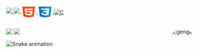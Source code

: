 <div align="center">
  <a href="https://github.com/marceloOrtega">
</div>
<div style="display: inline_block"><br>
 <img height="150em" src="https://github-readme-stats.vercel.app/api?username=marcelortega&show_icons=true&theme=dark&include_all_commits=true&count_private=true"/>
  <img height="150em" src="https://github-readme-stats.vercel.app/api/top-langs/?username=marceloOrtega&layout=compact&langs_count=7&theme=dark"/>
  <a href="https://www.w3schools.com/html/default.asp"><img align="center" alt="HTML" height="30" width="40" src="https://raw.githubusercontent.com/devicons/devicon/master/icons/html5/html5-original.svg">
  <a href="https://www.w3schools.com/css/"><img align="center" alt="CSS" height="30" width="40" src="https://raw.githubusercontent.com/devicons/devicon/master/icons/css3/css3-original.svg">
  <a href="https://www.w3schools.com/c/index.php/"><img align="center" alt="C" height="30" width="40" src="https://raw.githubusercontent.com/jmnote/z-icons/master/svg/c.svg">
  </div>
  <img align="right" alt="gengar" height="150" style="border-radius:75px;" src="https://afoxinjapan.com/wp-content/uploads/2020/09/Gengar-Dance.gif">

  
  ##
 
<div> 
  <a href="https://www.instagram.com/marceloo_ortega/" target="_blank"><img src="https://img.shields.io/badge/Instagram-211B15?style=for-the-badge&logo=instagram&logoColor=white" target="_blank"></a>
  <a href="https://open.spotify.com/playlist/37i9dQZF1DWUgX5cUT0GbU?si=378f5035b65e4de6" target="_blank"><img src="https://img.shields.io/badge/Spotify-1ED760?&style=for-the-badge&logo=spotify&logoColor=white" target="_blank"></a>

 
  ![Snake animation](https://github.com/marceloOrtega/marceloOrtega/blob/output/github-contribution-grid-snake.svg)
 
</div>
